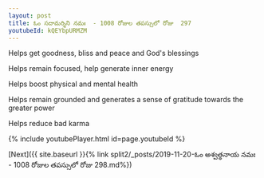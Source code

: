 ```yaml
---
layout: post
title: ఓం సదామర్శిని నమః  - 1008 రోజుల తపస్సులో రోజు  297
youtubeId: kQEYbpURMZM
---
```

 
 
Helps get goodness, bliss and peace and God's blessings
 
Helps remain focused, help generate inner energy 
 
Helps boost physical and mental health 
 
Helps remain grounded and generates a sense of gratitude towards the greater power 
 
Helps reduce bad karma
 
 
 
 


{% include youtubePlayer.html id=page.youtubeId %}
 
[Next]({{ site.baseurl }}{% link  split2/_posts/2019-11-20-ఓం అశ్వత్థనాయ నమః  - 1008 రోజుల తపస్సులో రోజు  298.md%})
 
